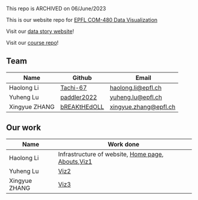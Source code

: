This repo is ARCHIVED on 06/June/2023

This is our website repo for [EPFL COM-480 Data Visualization](https://edu.epfl.ch/coursebook/en/data-visualization-COM-480)

Visit our [data story website](https://tachi-67.github.io/pokemon-data-story/)!

Visit our [course repo](https://github.com/com-480-data-visualization/project-2023-les-derniers-vainqueurs)!

## Team

|  Name           | Github | Email |
|-----------------|-------|-------|
| Haolong Li      | [Tachi-67](https://github.com/Tachi-67) | haolong.li@epfl.ch |
| Yuheng Lu       | [paddler2022](https://github.com/paddler2022) | yuheng.lu@epfl.ch |
| Xingyue ZHANG     | [bREAKtHEdOLL](https://github.com/bREAKtHEdOLL) | xingyue.zhang@epfl.ch |


## Our work
|  Name           | Work done 
|-----------------|-------|
| Haolong Li      |Infrastructure of website, [Home page](https://tachi-67.github.io/pokemon-data-story/), [Abouts](https://tachi-67.github.io/pokemon-data-story/about.html),[Viz1](https://tachi-67.github.io/pokemon-data-story/viz1.html)  | 
| Yuheng Lu      |[Viz2](https://tachi-67.github.io/pokemon-data-story/viz2.html)  | 
| Xingyue ZHANG     |[Viz3](https://tachi-67.github.io/pokemon-data-story/viz3.html)  | 
